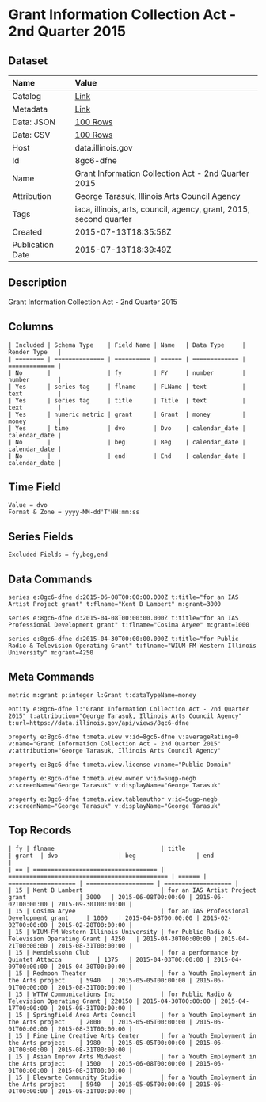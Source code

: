 # Grant Information Collection Act - 2nd Quarter 2015

## Dataset

| Name | Value |
| :--- | :---- |
| Catalog | [Link](https://catalog.data.gov/dataset/grant-information-collection-act-2nd-quarter-2015) |
| Metadata | [Link](https://data.illinois.gov/api/views/8gc6-dfne) |
| Data: JSON | [100 Rows](https://data.illinois.gov/api/views/8gc6-dfne/rows.json?max_rows=100) |
| Data: CSV | [100 Rows](https://data.illinois.gov/api/views/8gc6-dfne/rows.csv?max_rows=100) |
| Host | data.illinois.gov |
| Id | 8gc6-dfne |
| Name | Grant Information Collection Act - 2nd Quarter 2015 |
| Attribution | George Tarasuk, Illinois Arts Council Agency |
| Tags | iaca, illinois, arts, council, agency, grant, 2015, second quarter |
| Created | 2015-07-13T18:35:58Z |
| Publication Date | 2015-07-13T18:39:49Z |

## Description

Grant Information Collection Act - 2nd Quarter 2015

## Columns

```ls
| Included | Schema Type    | Field Name | Name   | Data Type     | Render Type   |
| ======== | ============== | ========== | ====== | ============= | ============= |
| No       |                | fy         | FY     | number        | number        |
| Yes      | series tag     | flname     | FLName | text          | text          |
| Yes      | series tag     | title      | Title  | text          | text          |
| Yes      | numeric metric | grant      | Grant  | money         | money         |
| Yes      | time           | dvo        | Dvo    | calendar_date | calendar_date |
| No       |                | beg        | Beg    | calendar_date | calendar_date |
| No       |                | end        | End    | calendar_date | calendar_date |
```

## Time Field

```ls
Value = dvo
Format & Zone = yyyy-MM-dd'T'HH:mm:ss
```

## Series Fields

```ls
Excluded Fields = fy,beg,end
```

## Data Commands

```ls
series e:8gc6-dfne d:2015-06-08T00:00:00.000Z t:title="for an IAS Artist Project grant" t:flname="Kent B Lambert" m:grant=3000

series e:8gc6-dfne d:2015-04-08T00:00:00.000Z t:title="for an IAS Professional Development grant" t:flname="Cosima Aryee" m:grant=1000

series e:8gc6-dfne d:2015-04-30T00:00:00.000Z t:title="for Public Radio & Television Operating Grant" t:flname="WIUM-FM Western Illinois University" m:grant=4250
```

## Meta Commands

```ls
metric m:grant p:integer l:Grant t:dataTypeName=money

entity e:8gc6-dfne l:"Grant Information Collection Act - 2nd Quarter 2015" t:attribution="George Tarasuk, Illinois Arts Council Agency" t:url=https://data.illinois.gov/api/views/8gc6-dfne

property e:8gc6-dfne t:meta.view v:id=8gc6-dfne v:averageRating=0 v:name="Grant Information Collection Act - 2nd Quarter 2015" v:attribution="George Tarasuk, Illinois Arts Council Agency"

property e:8gc6-dfne t:meta.view.license v:name="Public Domain"

property e:8gc6-dfne t:meta.view.owner v:id=5ugp-negb v:screenName="George Tarasuk" v:displayName="George Tarasuk"

property e:8gc6-dfne t:meta.view.tableauthor v:id=5ugp-negb v:screenName="George Tarasuk" v:displayName="George Tarasuk"
```

## Top Records

```ls
| fy | flname                              | title                                         | grant  | dvo                 | beg                 | end                 | 
| == | =================================== | ============================================= | ====== | =================== | =================== | =================== | 
| 15 | Kent B Lambert                      | for an IAS Artist Project grant               | 3000   | 2015-06-08T00:00:00 | 2015-06-02T00:00:00 | 2015-09-30T00:00:00 | 
| 15 | Cosima Aryee                        | for an IAS Professional Development grant     | 1000   | 2015-04-08T00:00:00 | 2015-02-02T00:00:00 | 2015-02-28T00:00:00 | 
| 15 | WIUM-FM Western Illinois University | for Public Radio & Television Operating Grant | 4250   | 2015-04-30T00:00:00 | 2015-04-21T00:00:00 | 2015-08-31T00:00:00 | 
| 15 | Mendelssohn Club                    | for a performance by Quintet Attacca          | 1375   | 2015-04-03T00:00:00 | 2015-04-09T00:00:00 | 2015-04-30T00:00:00 | 
| 15 | Redmoon Theater                     | for a Youth Employment in the Arts project    | 5940   | 2015-05-05T00:00:00 | 2015-06-01T00:00:00 | 2015-08-31T00:00:00 | 
| 15 | WTTW Communications Inc             | for Public Radio & Television Operating Grant | 220150 | 2015-04-30T00:00:00 | 2015-04-17T00:00:00 | 2015-08-31T00:00:00 | 
| 15 | Springfield Area Arts Council       | for a Youth Employment in the Arts project    | 2000   | 2015-05-05T00:00:00 | 2015-06-01T00:00:00 | 2015-08-31T00:00:00 | 
| 15 | Fine Line Creative Arts Center      | for a Youth Employment in the Arts project    | 1980   | 2015-05-05T00:00:00 | 2015-06-01T00:00:00 | 2015-08-31T00:00:00 | 
| 15 | Asian Improv Arts Midwest           | for a Youth Employment in the Arts project    | 1500   | 2015-06-08T00:00:00 | 2015-06-01T00:00:00 | 2015-08-31T00:00:00 | 
| 15 | Elevarte Community Studio           | for a Youth Employment in the Arts project    | 5940   | 2015-05-05T00:00:00 | 2015-06-01T00:00:00 | 2015-08-31T00:00:00 | 
```